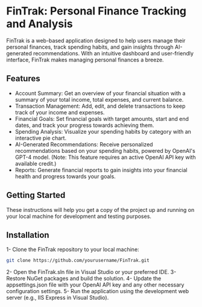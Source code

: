 # FinTrak: Personal Finance Tracking and Analysis

FinTrak is a web-based application designed to help users manage their personal finances, track spending habits, and gain insights through AI-generated recommendations. 
With an intuitive dashboard and user-friendly interface, FinTrak makes managing personal finances a breeze.

## Features
- Account Summary: Get an overview of your financial situation with a summary of your total income, total expenses, and current balance.
- Transaction Management: Add, edit, and delete transactions to keep track of your income and expenses.
- Financial Goals: Set financial goals with target amounts, start and end dates, and track your progress towards achieving them.
- Spending Analysis: Visualize your spending habits by category with an interactive pie chart.
- AI-Generated Recommendations: Receive personalized recommendations based on your spending habits, powered by OpenAI's GPT-4 model. (Note: This feature requires an active OpenAI API key with available credit.)
- Reports: Generate financial reports to gain insights into your financial health and progress towards your goals.

## Getting Started
These instructions will help you get a copy of the project up and running on your local machine for development and testing purposes.

## Installation
1- Clone the FinTrak repository to your local machine:

````bash
git clone https://github.com/yourusername/FinTrak.git
````
2- Open the FinTrak.sln file in Visual Studio or your preferred IDE.
3- Restore NuGet packages and build the solution.
4- Update the appsettings.json file with your OpenAI API key and any other necessary configuration settings.
5- Run the application using the development web server (e.g., IIS Express in Visual Studio).

